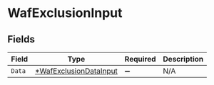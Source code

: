 # WafExclusionInput


## Fields

| Field                                                                  | Type                                                                   | Required                                                               | Description                                                            |
| ---------------------------------------------------------------------- | ---------------------------------------------------------------------- | ---------------------------------------------------------------------- | ---------------------------------------------------------------------- |
| `Data`                                                                 | [*WafExclusionDataInput](../../models/shared/wafexclusiondatainput.md) | :heavy_minus_sign:                                                     | N/A                                                                    |